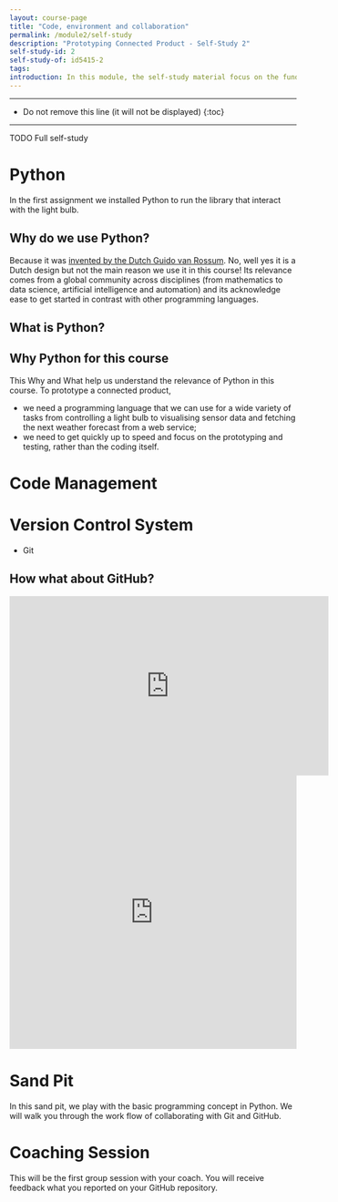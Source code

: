 ```yaml
---
layout: course-page
title: "Code, environment and collaboration"
permalink: /module2/self-study
description: "Prototyping Connected Product - Self-Study 2"
self-study-id: 2
self-study-of: id5415-2
tags:
introduction: In this module, the self-study material focus on the fundamentals of programming. While this course is not a programming course, we will explore the necessary basics to get started such as state and code management. We will motivate the chice of Python for this course, and introduce a few specifics to Python. Finally, we will introduce the concept of version control system and code library, necessary step to use code from others and collaborate.
---
```


---

* Do not remove this line (it will not be displayed)
{:toc}

---

TODO Full self-study

# Python

In the first assignment we installed Python to run the library that interact with the light bulb.

## Why do we use Python?

Because it was [invented by the Dutch Guido van Rossum](https://www.youtube.com/watch?v=J0Aq44Pze-w). No, well yes it is a Dutch design but not the main reason we use it in this course! Its relevance comes from a global community across disciplines (from mathematics to data science, artificial intelligence and automation) and its acknowledge ease to get started in contrast with other programming languages. 

## What is Python?


## Why Python for this course

This Why and What help us understand the relevance of Python in this course. To prototype a connected product,

* we need a programming language that we can use for a wide variety of tasks from controlling a light bulb to visualising sensor data and fetching the next weather forecast from a web service;
* we need to get quickly up to speed and focus on the prototyping and testing, rather than the coding itself.

# Code Management

# Version Control System

* Git


## How what about GitHub?

<iframe width="560" height="315" src="https://www.youtube.com/embed/w3jLJU7DT5E" frameborder="0" allow="accelerometer; autoplay; encrypted-media; gyroscope; picture-in-picture" allowfullscreen></iframe>


<iframe width="640px" height= "480px" src= "https://forms.office.com/Pages/ResponsePage.aspx?id=DQSIkWdsW0yxEjajBLZtrQAAAAAAAAAAAANAASYlx1BUQ1FONlhLVUVTUzlOQlczOUFMR1pJQlVERy4u&embed=true" frameborder= "0" marginwidth= "0" marginheight= "0" style= "border: none; max-width:100%; max-height:100vh" allowfullscreen webkitallowfullscreen mozallowfullscreen msallowfullscreen> </iframe>

# Sand Pit

In this sand pit, we play with the basic programming concept in Python. We will walk you through the work flow of collaborating with Git and GitHub.

# Coaching Session

This will be the first group session with your coach. You will receive feedback what you reported on your GitHub repository.